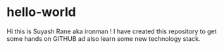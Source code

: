 # hello-world
Hi this is Suyash Rane  aka ironman !
I have created this repository to get some hands on GITHUB ad also learn some new technology stack. 
